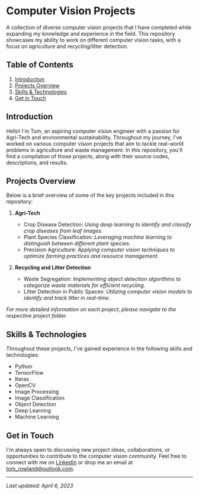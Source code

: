 # Computer Vision Projects

A collection of diverse computer vision projects that I have completed while expanding my knowledge and experience in the field. This repository showcases my ability to work on different computer vision tasks, with a focus on agriculture and recycling/litter detection.

## Table of Contents

1. [Introduction](#introduction)
2. [Projects Overview](#projects-overview)
3. [Skills & Technologies](#skills--technologies)
4. [Get in Touch](#get-in-touch)

## Introduction

Hello! I'm Tom, an aspiring computer vision engineer with a passion for Agri-Tech and environmental sustainability. Throughout my journey, I've worked on various computer vision projects that aim to tackle real-world problems in agriculture and waste management. In this repository, you'll find a compilation of those projects, along with their source codes, descriptions, and results.

## Projects Overview

Below is a brief overview of some of the key projects included in this repository:

1. **Agri-Tech**
   - Crop Disease Detection: _Using deep learning to identify and classify crop diseases from leaf images._
   - Plant Species Classification: _Leveraging machine learning to distinguish between different plant species._
   - Precision Agriculture: _Applying computer vision techniques to optimize farming practices and resource management._

2. **Recycling and Litter Detection**
   - Waste Segregation: _Implementing object detection algorithms to categorize waste materials for efficient recycling._
   - Litter Detection in Public Spaces: _Utilizing computer vision models to identify and track litter in real-time._

_For more detailed information on each project, please navigate to the respective project folder._

## Skills & Technologies

Throughout these projects, I've gained experience in the following skills and technologies:

- Python
- TensorFlow
- Keras
- OpenCV
- Image Processing
- Image Classification
- Object Detection
- Deep Learning
- Machine Learning

## Get in Touch

I'm always open to discussing new project ideas, collaborations, or opportunities to contribute to the computer vision community. Feel free to connect with me on [LinkedIn](https://www.linkedin.com/in/thomas-rowland-07a785155/) or drop me an email at [tom_rowland@outlook.com](mailto:tom_rowland@outlook.com).

---

_Last updated: April 6, 2023_
